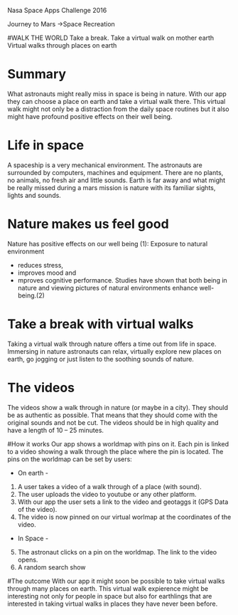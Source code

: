 Nasa Space Apps Challenge 2016

Journey to Mars
->Space Recreation

#WALK THE WORLD
Take a break. Take a virtual walk on mother earth 
Virtual walks through places on earth 

# Summary
What astronauts might really miss in space is being in nature. With our app they can choose a place on earth and take a virtual walk there. This virtual walk might not only be a distraction from the daily space routines but it also might have profound positive effects on their well being. 

# Life in space
A spaceship is a very mechanical environment. The astronauts are surrounded by computers, machines and equipment. There are no plants, no animals, no fresh air and little sounds. Earth is far away and what might be really missed during a mars mission is nature with its familiar sights, lights and sounds. 

# Nature makes us feel good
Nature has positive effects on our well being (1): 
Exposure to natural environment 
- reduces stress, 
- improves mood and 
- mproves cognitive performance. 
Studies have shown that both being in nature and viewing pictures of natural environments enhance well-being.(2)

# Take a break with virtual walks
Taking a virtual walk through nature offers a time out from life in space. Immersing in nature astronauts can relax, virtually explore new places on earth, go jogging or just listen to the soothing sounds of nature. 

# The videos
The videos show a walk through in nature (or maybe in a city). They should be as authentic as possible. That means that they should come with the original sounds and not be cut. The videos should be in high quality and have a length of 10 – 25 minutes.

#How it works
Our app shows a worldmap with pins on it. Each pin is linked to a video showing a walk through the place where the pin is located. 
The pins on the worldmap can be set by users: 

- On earth -
1. A user takes a video of a walk through of a place (with sound).
2. The user uploads the video to youtube or any other platform. 
3. With our app the user sets a link to the video and geotaggs it (GPS Data of the video).
4. The video is now pinned on our virtual worlmap at the coordinates of the video.

- In Space -
5. The astronaut clicks on a pin on the worldmap. The link to the video opens.
6. A random search show

#The outcome
With our app it might soon be possible to take virtual walks through many places on earth. 
This virtual walk expierence might be interesting not only for people in space but also for earthlings that are interested in taking virtual walks in places they have never been before. 
